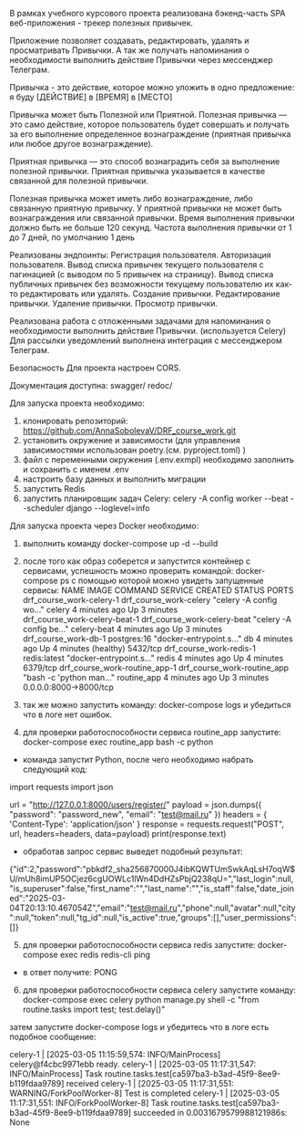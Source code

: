 В рамках учебного курсового проекта реализована бэкенд-часть SPA веб-приложения - трекер полезных привычек.

Приложение позволяет создавать, редактировать, удалять и просматривать Привычки. 
А так же получать напоминания о необходимости выполнить действие Привычки через мессенджер Телеграм.

Привычка - это действие, которое можно уложить в одно предложение:
я буду [ДЕЙСТВИЕ] в [ВРЕМЯ] в [МЕСТО]

Привычка может быть Полезной или Приятной.
Полезная привычка — это само действие, которое пользователь будет совершать и получать за его выполнение 
определенное вознаграждение (приятная привычка или любое другое вознаграждение).

Приятная привычка — это способ вознаградить себя за выполнение полезной привычки. Приятная привычка указывается 
в качестве связанной для полезной привычки.

Полезная привычка может иметь либо вознаграждение, либо связанную приятную привычку. 
У приятной привычки не может быть вознаграждения или связанной привычки.
Время выполнения привычки должно быть не больше 120 секунд.
Частота выполнения привычки от 1 до 7 дней, по умолчанию 1 день

Реализованы эндпоинты:
    Регистрация пользователя.
    Авторизация пользователя.
    Вывод списка привычек текущего пользователя с пагинацией (с выводом по 5 привычек на страницу).
    Вывод списка публичных привычек без возможности текущему пользователю их как-то редактировать или удалять.
    Создание привычки.
    Редактирование привычки.
    Удаление привычки.
    Просмотр привычки.


Реализована работа с отложенными задачами для напоминания о необходимости выполнить действие Привычки. 
(используется Celery)
Для рассылки уведомлений выполнена интеграция с мессенджером Телеграм.

Безопасность
Для проекта настроен CORS.

Документация доступна:
swagger/
redoc/



Для запуска проекта необходимо:
1. клонировать репозиторий: https://github.com/AnnaSobolevaV/DRF_course_work.git
2. установить окружение и зависимости (для управления зависимостями использован poetry.(см. pyproject.toml) )
3. файл с переменными окружения (.env.exmpl) необходимо заполнить и сохранить с именем .env
4. настроить базу данных и выполнить миграции
5. запустить Redis
6. запустить планировщик задач Celery: celery -A config worker --beat --scheduler django --loglevel=info


Для запуска проекта через Docker необходимо:
1. выполнить команду 
    docker-compose up -d --build  
2. после того как образ соберется и запустится контейнер с сервисами, успешность можно проверить командой:
    docker-compose ps 
с помощью которой можно увидеть запущенные сервисы:
NAME                            IMAGE                         COMMAND                  SERVICE       CREATED         STATUS                   PORTS
drf_course_work-celery-1        drf_course_work-celery        "celery -A config wo…"   celery        4 minutes ago   Up 3 minutes             
drf_course_work-celery-beat-1   drf_course_work-celery-beat   "celery -A config be…"   celery-beat   4 minutes ago   Up 3 minutes             
drf_course_work-db-1            postgres:16                   "docker-entrypoint.s…"   db            4 minutes ago   Up 4 minutes (healthy)   5432/tcp
drf_course_work-redis-1         redis:latest                  "docker-entrypoint.s…"   redis         4 minutes ago   Up 4 minutes             6379/tcp
drf_course_work-routine_app-1   drf_course_work-routine_app   "bash -c 'python man…"   routine_app   4 minutes ago   Up 3 minutes             0.0.0.0:8000->8000/tcp

3. так же можно запустить команду:
   docker-compose logs 
и убедиться что в логе нет ошибок.

4. для проверки работоспособности сервиса routine_app запустите:
     docker-compose exec routine_app bash -c python
- команда запустит Python, после чего необходимо набрать следующий код:

import requests
import json

url = "http://127.0.0.1:8000/users/register/"
payload = json.dumps({
  "password": "password_new",
  "email": "test@mail.ru"
})
headers = {
  'Content-Type': 'application/json'
}
response = requests.request("POST", url, headers=headers, data=payload)
print(response.text)

- обработав запрос сервис выведет подобный результат:

{"id":2,"password":"pbkdf2_sha256$870000$J4ibKQWTUmSwkAqLsH7oqW$U/mUh8imUP5OCjez6cgUOWLc1lWn4DdHZsPbjQ238qU=","last_login":null,"is_superuser":false,"first_name":"","last_name":"","is_staff":false,"date_joined":"2025-03-04T20:13:10.467054Z","email":"test@mail.ru","phone":null,"avatar":null,"city":null,"token":null,"tg_id":null,"is_active":true,"groups":[],"user_permissions":[]}


5. для проверки работоспособности сервиса redis запустите:
     docker-compose exec redis redis-cli ping 
- в ответ получите:
PONG

6. для проверки работоспособности сервиса celery запустите команду:
      docker-compose exec celery python manage.py shell -c "from routine.tasks import test; test.delay()"

затем запустите docker-compose logs и убедитесь что в логе есть подобное сообщение:

celery-1       | [2025-03-05 11:15:59,574: INFO/MainProcess] celery@f4cbc9971ebb ready.
celery-1       | [2025-03-05 11:17:31,547: INFO/MainProcess] Task routine.tasks.test[ca597ba3-b3ad-45f9-8ee9-b119fdaa9789] received
celery-1       | [2025-03-05 11:17:31,551: WARNING/ForkPoolWorker-8] Test is completed
celery-1       | [2025-03-05 11:17:31,551: INFO/ForkPoolWorker-8] Task routine.tasks.test[ca597ba3-b3ad-45f9-8ee9-b119fdaa9789] succeeded in 0.0031679579988121986s: None


